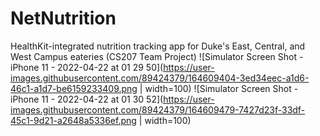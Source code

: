 # NetNutrition
HealthKit-integrated nutrition tracking app for Duke's East, Central, and West Campus eateries (CS207 Team Project)
![Simulator Screen Shot - iPhone 11 - 2022-04-22 at 01 29 50](https://user-images.githubusercontent.com/89424379/164609404-3ed34eec-a1d6-46c1-a1d7-be6159233409.png | width=100)
![Simulator Screen Shot - iPhone 11 - 2022-04-22 at 01 30 52](https://user-images.githubusercontent.com/89424379/164609479-7427d23f-33df-45c1-9d21-a2648a5336ef.png | width=100)
